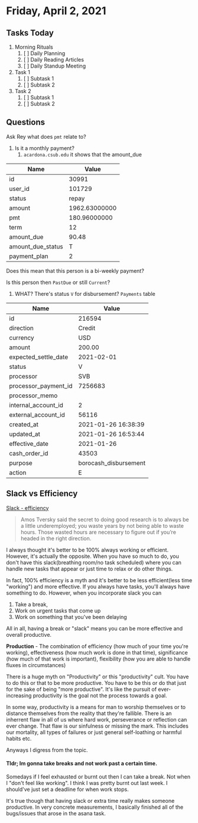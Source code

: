 # Friday, April 2, 2021

## Tasks Today

1. Morning Rituals
   1. [ ] Daily Planning
   2. [ ] Daily Reading Articles
   3. [ ] Daily Standup Meeting
2. Task 1
   1. [ ] Subtask 1
   2. [ ] Subtask 2
3. Task 2
   1. [ ] Subtask 1
   2. [ ] Subtask 2

## Questions

Ask Rey what does `pmt` relate to?
1. Is it a monthly payment?
   1. `acardona.csub.edu` it shows that the amount_due

Name             |Value        |
-----------------|-------------|
id               |30991        |
user_id          |101729       |
status           |repay        |
amount           |1962.63000000|
pmt              |180.96000000 |
term             |12           |
amount_due       |90.48        |
amount_due_status|T            |
payment_plan     |2            |

Does this mean that this person is a bi-weekly payment?

Is this person then `PastDue` or still `Current`?

1. WHAT? There's status `V` for disbursement? `Payments` table

Name                |Value                |
--------------------|---------------------|
id                  |216594               |
direction           |Credit               |
currency            |USD                  |
amount              |200.00               |
expected_settle_date|2021-02-01           |
status              |V                    |
processor           |SVB                  |
processor_payment_id|7256683              |
processor_memo      |                     |
internal_account_id |2                    |
external_account_id |56116                |
created_at          |2021-01-26 16:38:39  |
updated_at          |2021-01-26 16:53:44  |
effective_date      |2021-01-26           |
cash_order_id       |43503                |
purpose             |borocash_disbursement|
action              |E                    |




## Slack vs Efficiency

[Slack - efficiency](https://fs.blog/2021/05/slack/)

> Amos Tversky said the secret to doing good research is to always be a little underemployed; you waste years by not being able to waste hours. Those wasted hours are necessary to figure out if you’re headed in the right direction.

I always thought it's better to be 100% always working or efficient. However, it's actually the opposite. When you have so much to do, you don't have this slack(breathing room/no task scheduled) where you can handle new tasks that appear or just time to relax or do other things.

In fact, 100% efficiency is a myth and it's better to be less efficient(less time "working") and more effective. If you always have tasks, you'll always have something to do. However, when you incorporate slack you can
1. Take a break,
2. Work on urgent tasks that come up
3. Work on something that you've been delaying

All in all, having a break or "slack" means you can be more effective and overall productive.

**Production** - The combination of efficiency (how much of your time you're working), effectiveness (how much work is done in that time), significance (how much of that work is important), flexibility (how you are able to handle fluxes in circumstances)

There is a huge myth on "Productivity" or this "productivity" cult. You have to do this or that to be more productive. You have to be this or do that just for the sake of being "more productive". It's like the pursuit of ever-increasing productivity is the goal not the process towards a goal.

In some way, productivity is a means for man to worship themselves or to distance themselves from the reality that they're fallible. There is an inherrent flaw in all of us where hard work, perseverance or reflection can ever change. That flaw is our sinfulness or missing the mark. This includes our mortality, all types of failures or just general self-loathing or harmful habits etc.

Anyways I digress from the topic. 

#### Tldr; Im gonna take breaks and not work past a certain time.

Somedays if I feel exhausted or burnt out then I can take a break. Not when I "don't feel like working". I think I was pretty burnt out last week. I should've just set a deadline for when work stops.

It's true though that having slack or extra time really makes someone productive. In very concrete measurements, I basically finished all of the bugs/issues that arose in the asana task.